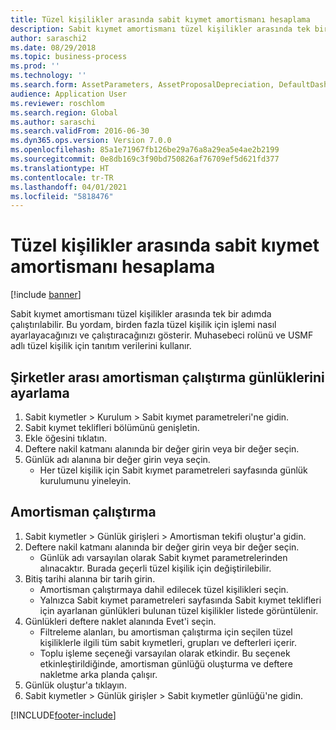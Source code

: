 ```yaml
---
title: Tüzel kişilikler arasında sabit kıymet amortismanı hesaplama
description: Sabit kıymet amortismanı tüzel kişilikler arasında tek bir adımda çalıştırılabilir.
author: saraschi2
ms.date: 08/29/2018
ms.topic: business-process
ms.prod: ''
ms.technology: ''
ms.search.form: AssetParameters, AssetProposalDepreciation, DefaultDashboard, LedgerJournalTable
audience: Application User
ms.reviewer: roschlom
ms.search.region: Global
ms.author: saraschi
ms.search.validFrom: 2016-06-30
ms.dyn365.ops.version: Version 7.0.0
ms.openlocfilehash: 85a1e71967fb126be29a76a8a29ea5e4ae2b2199
ms.sourcegitcommit: 0e8db169c3f90bd750826af76709ef5d621fd377
ms.translationtype: HT
ms.contentlocale: tr-TR
ms.lasthandoff: 04/01/2021
ms.locfileid: "5818476"
---
```

# <a name="calculate-fixed-asset-depreciation-across-legal-entities"></a>Tüzel kişilikler arasında sabit kıymet amortismanı hesaplama

[!include [banner](../../includes/banner.md)]

Sabit kıymet amortismanı tüzel kişilikler arasında tek bir adımda çalıştırılabilir. Bu yordam, birden fazla tüzel kişilik için işlemi nasıl ayarlayacağınızı ve çalıştıracağınızı gösterir. Muhasebeci rolünü ve USMF adlı tüzel kişilik için tanıtım verilerini kullanır.


## <a name="set-up-cross-company-depreciation-run-journals"></a>Şirketler arası amortisman çalıştırma günlüklerini ayarlama
1. Sabit kıymetler > Kurulum > Sabit kıymet parametreleri'ne gidin.
2. Sabit kıymet teklifleri bölümünü genişletin.
3. Ekle öğesini tıklatın.
4. Deftere nakil katmanı alanında bir değer girin veya bir değer seçin.
5. Günlük adı alanına bir değer girin veya seçin.
    * Her tüzel kişilik için Sabit kıymet parametreleri sayfasında günlük kurulumunu yineleyin.  

## <a name="depreciation-run"></a>Amortisman çalıştırma
1. Sabit kıymetler > Günlük girişleri > Amortisman tekifi oluştur'a gidin.
2. Deftere nakil katmanı alanında bir değer girin veya bir değer seçin.
    * Günlük adı varsayılan olarak Sabit kıymet parametrelerinden alınacaktır. Burada geçerli tüzel kişilik için değiştirilebilir.  
3. Bitiş tarihi alanına bir tarih girin.
    * Amortisman çalıştırmaya dahil edilecek tüzel kişilikleri seçin.  
    * Yalnızca Sabit kıymet parametreleri sayfasında Sabit kıymet teklifleri için ayarlanan günlükleri bulunan tüzel kişilikler listede görüntülenir.  
4. Günlükleri deftere naklet alanında Evet'i seçin.
    * Filtreleme alanları, bu amortisman çalıştırma için seçilen tüzel kişiliklerle ilgili tüm sabit kıymetleri, grupları ve defterleri içerir.  
    * Toplu işleme seçeneği varsayılan olarak etkindir. Bu seçenek etkinleştirildiğinde, amortisman günlüğü oluşturma ve deftere nakletme arka planda çalışır.  
5. Günlük oluştur'a tıklayın.
6. Sabit kıymetler > Günlük girişler > Sabit kıymetler günlüğü'ne gidin.



[!INCLUDE[footer-include](../../../includes/footer-banner.md)]